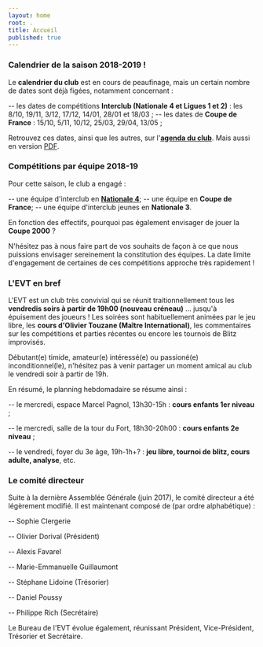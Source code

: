 ```yaml
---
layout: home
root: .
title: Accueil
published: true
---
```

### Calendrier de la saison 2018-2019 ! ###

Le **calendrier du club** est en cours de peaufinage, mais un certain nombre de dates sont déjà figées, notamment concernant : 

-- les dates de compétitions **Interclub (Nationale 4 et Ligues 1 et 2)** : les 8/10, 19/11, 3/12, 17/12, 14/01, 28/01 et 18/03 ;
-- les dates de **Coupe de France** : 15/10, 5/11, 10/12, 25/03, 29/04, 13/05 ;

Retrouvez ces dates, ainsi que les autres, sur l'[**agenda du club**](http://echiquier-villeneuve-tolosane.github.io/calendar.html "calendrier EVT"). Mais aussi en version [PDF](http://echiquier-villeneuve-tolosane.github.io/documents/calendrier-EVT-2018-2019.pdf "calendrier 2018-19").


### Compétitions par équipe 2018-19 ###

Pour cette saison, le club a engagé :

-- une équipe d'interclub en **[Nationale 4](http://www.echecs.asso.fr/Equipes.aspx?Groupe=85 "Nationale 4 / Groupe Occitanie Sud-Ouest")**;
-- une équipe en **Coupe de France**;
-- une équipe d'interclub jeunes en **Nationale 3**.

En fonction des effectifs, pourquoi pas également envisager de jouer la **Coupe 2000** ?

N'hésitez pas à nous faire part de vos souhaits de façon à ce que nous puissions envisager sereinement la constitution des équipes. La date limite d'engagement de certaines de ces compétitions approche très rapidement !

### L'EVT en bref ###

L'EVT est un club très convivial qui se réunit traitionnellement tous les **vendredis soirs à partir de 19h00 (nouveau créneau)** ... jusqu'à épuisement des joueurs ! Les soirées sont habituellement animées par le jeu libre, les **cours d'Olivier Touzane (Maître International)**, les commentaires sur les compétitions et parties récentes ou encore les tournois de Blitz improvisés.

Débutant(e) timide, amateur(e) intéressé(e) ou passioné(e) inconditionnel(le), n'hésitez pas à venir partager un moment amical au club le vendredi soir à partir de 19h.

En résumé, le planning hebdomadaire se résume ainsi :

-- le mercredi, espace Marcel Pagnol, 13h30-15h : **cours enfants 1er niveau** ;

-- le mercredi, salle de la tour du Fort, 18h30-20h00 : **cours enfants 2e niveau** ;

-- le vendredi, foyer du 3e âge, 19h-1h+? : **jeu libre, tournoi de blitz, cours adulte, analyse**, etc.


### Le comité directeur ###

Suite à la dernière Assemblée Générale (juin 2017), le comité directeur a été légèrement modifié. Il est maintenant composé de (par ordre alphabétique) :

-- Sophie Clergerie

-- Olivier Dorival (Président)

-- Alexis Favarel

-- Marie-Emmanuelle Guillaumont

-- Stéphane Lidoine (Trésorier)

-- Daniel Poussy

-- Philippe Rich (Secrétaire)

Le Bureau de l'EVT évolue également, réunissant Président, Vice-Président, Trésorier et Secrétaire.
